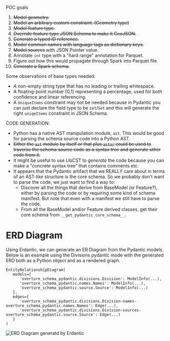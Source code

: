 POC goals

1) ~~Model geometry.~~
2) ~~Model an arbitrary custom constraint. (Geometry type)~~
3) ~~Model feature type.~~
4) ~~Override feature type JSON Schema to make it GeoJSON.~~
5) ~~Generate a typed ID reference.~~
6) ~~Model common names with language tags as dictionary keys.~~
7) ~~Model sources~~ with JSON Pointer value.
8) Annotate `int` type with a "hard range" annotation for Parquet.
9) Figure out how this would propagate through Spark into Parquet file.
10) ~~Generate a Spark schema.~~

Some observations of base types needed:

- A non-empty string type that has no leading or trailing whitespace.
- A floating-point number [0,1] representing a percentage, used for both
  confidence and linear referencing.
- A `UniqueItems` constraint may not be needed because in Pydantic you
  can just declare the field type to be `set`/`Set` and this will
  generate the right `uniqeItems` constraint in JSON Schema.

CODE GENERATION:

- Python has a native AST manipulation module, `ast`. This would be good for
  parsing the schema source code into a Python AST.
- ~~Either the `ast` module by itself or that plus `astor` could be used to
  traverse the schema source code as a syntax tree and generate other code
  from it.~~
- It might be useful to use LibCST to *generate* the code because you can
  make a "concrete syntax tree" that contains comments etc.
- It appears that the Pydantic artifact that we REALLY care about in terms
  of an AST-like structure is the core schema. So we probably don't want to
  parse the code, we just want to find a way to:
    - Discover all the things that derive from BaseModel (or Feature?),
      either by parsing the code or by requiring some kind of schema
      manifest. But note that even with a manifest we still have to
      parse the code.
    - From all the BaseModel and/or Feature derived classes, get their
      core schema from `__get_pydantic_core_schema__`.
      
# ERD Diagram 

Using Erdantic, we can generate an ER Diagram from the Pydantic models.
Below is an example using the Divisions pydantic mode with the generated ERD 
both as a Python object and as a rendered graph.

```
EntityRelationshipDiagram(
   models={
      'overture_schema_pydantic.divisions.Division': ModelInfo(...),
      'overture_schema_pydantic.names.Names': ModelInfo(...),
      'overture_schema_pydantic.source.Source': ModelInfo(...)
   },
   edges={
      'overture_schema_pydantic.divisions.Division-names-overture_schema_pydantic.names.Names': Edge(...),
      'overture_schema_pydantic.divisions.Division-sources-overture_schema_pydantic.source.Source': Edge(...)
   }
)
```

![ERD Diagram generatd by Erdantic](/out/divisions.png)
